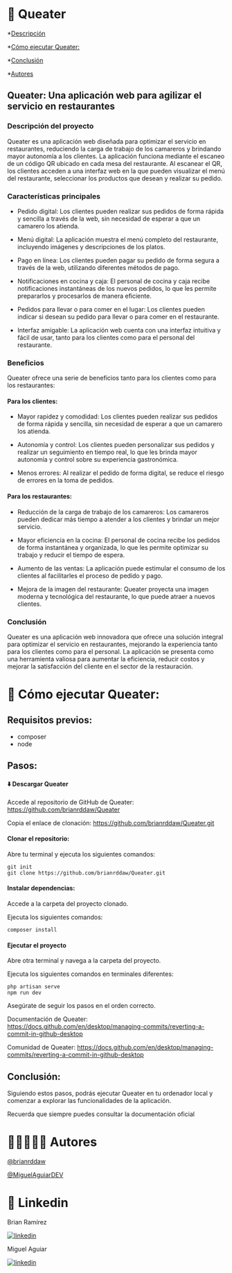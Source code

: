
# 🥜 Queater

*[Descripción](#descripcion)

*[Cómo ejecutar Queater:](#como-ejecutar-queater:)

*[Conclusión](#conclusión)

*[Autores](#authors)


## Queater: Una aplicación web para agilizar el servicio en restaurantes

###  Descripción del proyecto


Queater es una aplicación web diseñada para optimizar el servicio en restaurantes, reduciendo la carga de trabajo de los camareros y brindando mayor autonomía a los clientes. La aplicación funciona mediante el escaneo de un código QR ubicado en cada mesa del restaurante. Al escanear el QR, los clientes acceden a una interfaz web en la que pueden visualizar el menú del restaurante, seleccionar los productos que desean y realizar su pedido.

### Características principales

- Pedido digital: Los clientes pueden realizar sus pedidos de forma rápida y sencilla a través de la web, sin necesidad de esperar a que un camarero los atienda.

- Menú digital: La aplicación muestra el menú completo del restaurante, incluyendo imágenes y descripciones de los platos.

- Pago en línea: Los clientes pueden pagar su pedido de forma segura a través de la web, utilizando diferentes métodos de pago.

- Notificaciones en cocina y caja: El personal de cocina y caja recibe notificaciones instantáneas de los nuevos pedidos, lo que les permite prepararlos y procesarlos de manera eficiente.

- Pedidos para llevar o para comer en el lugar: Los clientes pueden indicar si desean su pedido para llevar o para comer en el restaurante.

- Interfaz amigable: La aplicación web cuenta con una interfaz intuitiva y fácil de usar, tanto para los clientes como para el personal del restaurante.

### Beneficios

Queater ofrece una serie de beneficios tanto para los clientes como para los restaurantes:

#### Para los clientes:

- Mayor rapidez y comodidad: Los clientes pueden realizar sus pedidos de forma rápida y sencilla, sin necesidad de esperar a que un camarero los atienda.

- Autonomía y control: Los clientes pueden personalizar sus pedidos y realizar un seguimiento en tiempo real, lo que les brinda mayor autonomía y control sobre su experiencia gastronómica.

- Menos errores: Al realizar el pedido de forma digital, se reduce el riesgo de errores en la toma de pedidos.

#### Para los restaurantes:

- Reducción de la carga de trabajo de los camareros: Los camareros pueden dedicar más tiempo a atender a los clientes y brindar un mejor servicio.

- Mayor eficiencia en la cocina: El personal de cocina recibe los pedidos de forma instantánea y organizada, lo que les permite optimizar su trabajo y reducir el tiempo de espera.

- Aumento de las ventas: La aplicación puede estimular el consumo de los clientes al facilitarles el proceso de pedido y pago.

- Mejora de la imagen del restaurante: Queater proyecta una imagen moderna y tecnológica del restaurante, lo que puede atraer a nuevos clientes.

### Conclusión

Queater es una aplicación web innovadora que ofrece una solución integral para optimizar el servicio en restaurantes, mejorando la experiencia tanto para los clientes como para el personal. La aplicación se presenta como una herramienta valiosa para aumentar la eficiencia, reducir costos y mejorar la satisfacción del cliente en el sector de la restauración.





# 🚀 Cómo ejecutar Queater:

## Requisitos previos:

- composer
- node 

## Pasos:


#### ⬇️ Descargar Queater

Accede al repositorio de GitHub de Queater: https://github.com/brianrddaw/Queater

Copia el enlace de clonación: https://github.com/brianrddaw/Queater.git

#### Clonar el repositorio:

Abre tu terminal y ejecuta los siguientes comandos:

    git init
    git clone https://github.com/brianrddaw/Queater.git


#### Instalar dependencias:

Accede a la carpeta del proyecto clonado.

Ejecuta los siguientes comandos:

    composer install

#### Ejecutar el proyecto

Abre otra terminal y navega a la carpeta del proyecto.

Ejecuta los siguientes comandos en terminales diferentes:

    php artisan serve
    npm run dev




Asegúrate de seguir los pasos en el orden correcto.


Documentación de Queater: https://docs.github.com/en/desktop/managing-commits/reverting-a-commit-in-github-desktop

Comunidad de Queater: https://docs.github.com/en/desktop/managing-commits/reverting-a-commit-in-github-desktop

## Conclusión:

Siguiendo estos pasos, podrás ejecutar Queater en tu ordenador local y comenzar a explorar las funcionalidades de la aplicación.

Recuerda que siempre puedes consultar la documentación oficial
# 👱🏻‍♂️👦🏻 Autores

[@brianrddaw](https://github.com/brianrddaw)

[@MiguelAguiarDEV](https://github.com/MiguelAguiarDEV)


# 🔗 Linkedin

Brian Ramírez

[![linkedin](https://media.licdn.com/dms/image/D4D03AQGgJJTvyWts4A/profile-displayphoto-shrink_200_200/0/1701608995216?e=1719446400&v=beta&t=xfvE3be57gXWwaDbgAL5mqMVeMPgzEH_jHhdzd5MTag)](https://www.linkedin.com/in/brian-ram%C3%ADrez-delgado-62b3a62a3/)

Miguel Aguiar

[![linkedin](https://media.licdn.com/dms/image/D4E03AQHOVtFHhrFNkQ/profile-displayphoto-shrink_200_200/0/1705395635606?e=1719446400&v=beta&t=As25zAAPFBbMxBHHl9PGEASTqFsOtGaigH5J9yLy8qA)](https://www.linkedin.com/in/miguel-alejandro-santiesteban-aguiar/)

